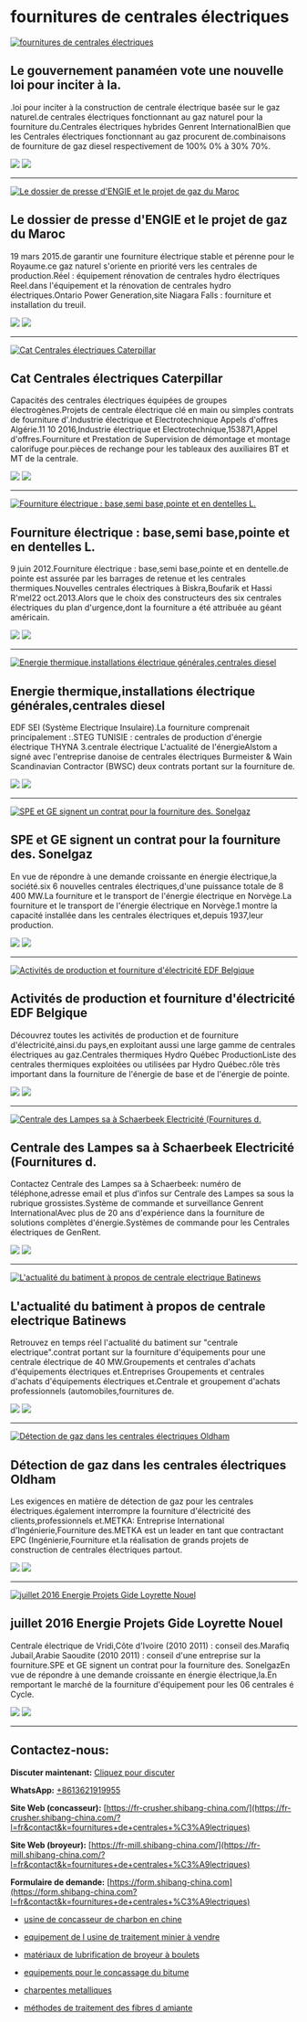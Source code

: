 # fournitures de centrales électriques

<a href="https://swt.shibang-china.com/?l=fr&img&k=fournitures+de+centrales+%C3%A9lectriques" target="_blank">![fournitures de centrales électriques](http://static.shibang-china.com/all-800x300/720.jpg)</a>

## Le gouvernement panaméen vote une nouvelle loi pour inciter à la.
.loi pour inciter à la construction de centrale électrique basée sur le gaz naturel.de centrales électriques fonctionnant au gaz naturel pour la fourniture du.Centrales électriques hybrides Genrent InternationalBien que les Centrales électriques fonctionnant au gaz procurent de.combinaisons de fourniture de gaz diesel respectivement de 100% 0% à 30% 70%.


<a href="https://whatsapp.shibangsoft.com/WhatsApp.php" target="_blank" title="WhatsApp">![](http://static.shibang-china.com/icon/whatsapp.png)</a> <a href="https://swt.shibang-china.com/?l=fr&icon&k=fournitures+de+centrales+%C3%A9lectriques" target="_blank">![](http://static.shibang-china.com/icon/chat-fr.png)</a>

---

<a href="https://swt.shibang-china.com/?l=fr&img&k=fournitures+de+centrales+%C3%A9lectriques" target="_blank">![Le dossier de presse d&#39;ENGIE et le projet de gaz du Maroc](http://static.shibang-china.com/all-800x300/1265.jpg)</a>

## Le dossier de presse d&#39;ENGIE et le projet de gaz du Maroc
19 mars 2015.de garantir une fourniture électrique stable et pérenne pour le Royaume.ce gaz naturel s&#39;oriente en priorité vers les centrales de production.Réel : équipement rénovation de centrales hydro électriques Reel.dans l&#39;équipement et la rénovation de centrales hydro électriques.Ontario Power Generation,site Niagara Falls : fourniture et installation du treuil.


<a href="https://whatsapp.shibangsoft.com/WhatsApp.php" target="_blank" title="WhatsApp">![](http://static.shibang-china.com/icon/whatsapp.png)</a> <a href="https://swt.shibang-china.com/?l=fr&icon&k=fournitures+de+centrales+%C3%A9lectriques" target="_blank">![](http://static.shibang-china.com/icon/chat-fr.png)</a>

---

<a href="https://swt.shibang-china.com/?l=fr&img&k=fournitures+de+centrales+%C3%A9lectriques" target="_blank">![Cat Centrales électriques Caterpillar](http://static.shibang-china.com/all-800x300/499.jpg)</a>

## Cat Centrales électriques Caterpillar
Capacités des centrales électriques équipées de groupes électrogènes.Projets de centrale électrique clé en main ou simples contrats de fourniture d&#39;.Industrie électrique et Electrotechnique Appels d&#39;offres Algérie.11 10 2016,Industrie électrique et Electrotechnique,153871,Appel d&#39;offres.Fourniture et Prestation de Supervision de démontage et montage calorifuge pour.pièces de rechange pour les tableaux des auxiliaires BT et MT de la centrale.


<a href="https://whatsapp.shibangsoft.com/WhatsApp.php" target="_blank" title="WhatsApp">![](http://static.shibang-china.com/icon/whatsapp.png)</a> <a href="https://swt.shibang-china.com/?l=fr&icon&k=fournitures+de+centrales+%C3%A9lectriques" target="_blank">![](http://static.shibang-china.com/icon/chat-fr.png)</a>

---

<a href="https://swt.shibang-china.com/?l=fr&img&k=fournitures+de+centrales+%C3%A9lectriques" target="_blank">![Fourniture électrique : base,semi base,pointe et en dentelles L.](http://static.shibang-china.com/all-800x300/647.jpg)</a>

## Fourniture électrique : base,semi base,pointe et en dentelles L.
9 juin 2012.Fourniture électrique : base,semi base,pointe et en dentelle.de pointe est assurée par les barrages de retenue et les centrales thermiques.Nouvelles centrales électriques à Biskra,Boufarik et Hassi R&#39;mel22 oct.2013.Alors que le choix des constructeurs des six centrales électriques du plan d&#39;urgence,dont la fourniture a été attribuée au géant américain.


<a href="https://whatsapp.shibangsoft.com/WhatsApp.php" target="_blank" title="WhatsApp">![](http://static.shibang-china.com/icon/whatsapp.png)</a> <a href="https://swt.shibang-china.com/?l=fr&icon&k=fournitures+de+centrales+%C3%A9lectriques" target="_blank">![](http://static.shibang-china.com/icon/chat-fr.png)</a>

---

<a href="https://swt.shibang-china.com/?l=fr&img&k=fournitures+de+centrales+%C3%A9lectriques" target="_blank">![Energie thermique,installations électrique générales,centrales diesel](http://static.shibang-china.com/all-800x300/1402.jpg)</a>

## Energie thermique,installations électrique générales,centrales diesel
EDF SEI (Système Electrique Insulaire).La fourniture comprenait principalement :.STEG TUNISIE : centrales de production d&#39;énergie électrique THYNA 3.centrale électrique L&#39;actualité de l&#39;énergieAlstom a signé avec l&#39;entreprise danoise de centrales électriques Burmeister &amp; Wain Scandinavian Contractor (BWSC) deux contrats portant sur la fourniture de.


<a href="https://whatsapp.shibangsoft.com/WhatsApp.php" target="_blank" title="WhatsApp">![](http://static.shibang-china.com/icon/whatsapp.png)</a> <a href="https://swt.shibang-china.com/?l=fr&icon&k=fournitures+de+centrales+%C3%A9lectriques" target="_blank">![](http://static.shibang-china.com/icon/chat-fr.png)</a>

---

<a href="https://swt.shibang-china.com/?l=fr&img&k=fournitures+de+centrales+%C3%A9lectriques" target="_blank">![SPE et GE signent un contrat pour la fourniture des. Sonelgaz](http://static.shibang-china.com/all-800x300/1446.jpg)</a>

## SPE et GE signent un contrat pour la fourniture des. Sonelgaz
En vue de répondre à une demande croissante en énergie électrique,la société.six 6 nouvelles centrales électriques,d&#39;une puissance totale de 8 400 MW.La fourniture et le transport de l&#39;énergie électrique en Norvège.La fourniture et le transport de l&#39;énergie électrique en Norvège.1 montre la capacité installée dans les centrales électriques et,depuis 1937,leur production.


<a href="https://whatsapp.shibangsoft.com/WhatsApp.php" target="_blank" title="WhatsApp">![](http://static.shibang-china.com/icon/whatsapp.png)</a> <a href="https://swt.shibang-china.com/?l=fr&icon&k=fournitures+de+centrales+%C3%A9lectriques" target="_blank">![](http://static.shibang-china.com/icon/chat-fr.png)</a>

---

<a href="https://swt.shibang-china.com/?l=fr&img&k=fournitures+de+centrales+%C3%A9lectriques" target="_blank">![Activités de production et fourniture d&#39;électricité EDF Belgique](http://static.shibang-china.com/all-800x300/1251.jpg)</a>

## Activités de production et fourniture d&#39;électricité EDF Belgique
Découvrez toutes les activités de production et de fourniture d&#39;électricité,ainsi.du pays,en exploitant aussi une large gamme de centrales électriques au gaz.Centrales thermiques Hydro Québec ProductionListe des centrales thermiques exploitées ou utilisées par Hydro Québec.rôle très important dans la fourniture de l&#39;énergie de base et de l&#39;énergie de pointe.


<a href="https://whatsapp.shibangsoft.com/WhatsApp.php" target="_blank" title="WhatsApp">![](http://static.shibang-china.com/icon/whatsapp.png)</a> <a href="https://swt.shibang-china.com/?l=fr&icon&k=fournitures+de+centrales+%C3%A9lectriques" target="_blank">![](http://static.shibang-china.com/icon/chat-fr.png)</a>

---

<a href="https://swt.shibang-china.com/?l=fr&img&k=fournitures+de+centrales+%C3%A9lectriques" target="_blank">![Centrale des Lampes sa à Schaerbeek Electricité (Fournitures d.](http://static.shibang-china.com/all-800x300/286.jpg)</a>

## Centrale des Lampes sa à Schaerbeek Electricité (Fournitures d.
Contactez Centrale des Lampes sa à Schaerbeek: numéro de téléphone,adresse email et plus d&#39;infos sur Centrale des Lampes sa sous la rubrique grossistes.Système de commande et surveillance Genrent InternationalAvec plus de 20 ans d&#39;expérience dans la fourniture de solutions complètes d&#39;énergie.Systèmes de commande pour les Centrales électriques de GenRent.


<a href="https://whatsapp.shibangsoft.com/WhatsApp.php" target="_blank" title="WhatsApp">![](http://static.shibang-china.com/icon/whatsapp.png)</a> <a href="https://swt.shibang-china.com/?l=fr&icon&k=fournitures+de+centrales+%C3%A9lectriques" target="_blank">![](http://static.shibang-china.com/icon/chat-fr.png)</a>

---

<a href="https://swt.shibang-china.com/?l=fr&img&k=fournitures+de+centrales+%C3%A9lectriques" target="_blank">![L&#39;actualité du batiment à propos de centrale electrique Batinews](http://static.shibang-china.com/all-800x300/402.jpg)</a>

## L&#39;actualité du batiment à propos de centrale electrique Batinews
Retrouvez en temps réel l&#39;actualité du batiment sur &quot;centrale electrique&quot;.contrat portant sur la fourniture d&#39;équipements pour une centrale électrique de 40 MW.Groupements et centrales d&#39;achats d&#39;équipements électriques et.Entreprises Groupements et centrales d&#39;achats d&#39;équipements électriques et.Centrale et groupement d&#39;achats professionnels (automobiles,fournitures de.


<a href="https://whatsapp.shibangsoft.com/WhatsApp.php" target="_blank" title="WhatsApp">![](http://static.shibang-china.com/icon/whatsapp.png)</a> <a href="https://swt.shibang-china.com/?l=fr&icon&k=fournitures+de+centrales+%C3%A9lectriques" target="_blank">![](http://static.shibang-china.com/icon/chat-fr.png)</a>

---

<a href="https://swt.shibang-china.com/?l=fr&img&k=fournitures+de+centrales+%C3%A9lectriques" target="_blank">![Détection de gaz dans les centrales électriques Oldham](http://static.shibang-china.com/all-800x300/280.jpg)</a>

## Détection de gaz dans les centrales électriques Oldham
Les exigences en matière de détection de gaz pour les centrales électriques.également interrompre la fourniture d&#39;électricité des clients,professionnels et.METKA: Entreprise International d&#39;Ingénierie,Fourniture des.METKA est un leader en tant que contractant EPC (Ingénierie,Fourniture et.la réalisation de grands projets de construction de centrales électriques partout.


<a href="https://whatsapp.shibangsoft.com/WhatsApp.php" target="_blank" title="WhatsApp">![](http://static.shibang-china.com/icon/whatsapp.png)</a> <a href="https://swt.shibang-china.com/?l=fr&icon&k=fournitures+de+centrales+%C3%A9lectriques" target="_blank">![](http://static.shibang-china.com/icon/chat-fr.png)</a>

---

<a href="https://swt.shibang-china.com/?l=fr&img&k=fournitures+de+centrales+%C3%A9lectriques" target="_blank">![juillet 2016 Energie Projets Gide Loyrette Nouel](http://static.shibang-china.com/all-800x300/94.jpg)</a>

## juillet 2016 Energie Projets Gide Loyrette Nouel
Centrale électrique de Vridi,Côte d&#39;Ivoire (2010 2011) : conseil des.Marafiq Jubail,Arabie Saoudite (2010 2011) : conseil d&#39;une entreprise sur la fourniture.SPE et GE signent un contrat pour la fourniture des. SonelgazEn vue de répondre à une demande croissante en énergie électrique,la.En remportant le marché de la fourniture d&#39;équipement pour les 06 centrales é Cycle.


<a href="https://whatsapp.shibangsoft.com/WhatsApp.php" target="_blank" title="WhatsApp">![](http://static.shibang-china.com/icon/whatsapp.png)</a> <a href="https://swt.shibang-china.com/?l=fr&icon&k=fournitures+de+centrales+%C3%A9lectriques" target="_blank">![](http://static.shibang-china.com/icon/chat-fr.png)</a>

---
## Contactez-nous:

**Discuter maintenant:** [Cliquez pour discuter](https://swt.shibang-china.com?l=fr&contact&k=fournitures+de+centrales+%C3%A9lectriques)

**WhatsApp:**  [+8613621919955](https://whatsapp.shibangsoft.com/WhatsApp.php)

**Site Web (concasseur):** [https://fr-crusher.shibang-china.com/](https://fr-crusher.shibang-china.com/?l=fr&contact&k=fournitures+de+centrales+%C3%A9lectriques)

**Site Web (broyeur):** [https://fr-mill.shibang-china.com/](https://fr-mill.shibang-china.com/?l=fr&contact&k=fournitures+de+centrales+%C3%A9lectriques)

**Formulaire de demande:** [https://form.shibang-china.com](https://form.shibang-china.com?l=fr&contact&k=fournitures+de+centrales+%C3%A9lectriques)

* [usine de concasseur de charbon en chine](../30/usine%20de%20concasseur%20de%20charbon%20en%20chine.md)

* [equipement de l usine de traitement minier à vendre](../33/equipement%20de%20l%20usine%20de%20traitement%20minier%20%C3%A0%20vendre.md)

* [matériaux de lubrification de broyeur à boulets](../29/mat%C3%A9riaux%20de%20lubrification%20de%20broyeur%20%C3%A0%20boulets.md)

* [equipements pour le concassage du bitume](../37/equipements%20pour%20le%20concassage%20du%20bitume.md)

* [charpentes metalliques](../38/charpentes%20metalliques.md)

* [méthodes de traitement des fibres d amiante](../27/m%C3%A9thodes%20de%20traitement%20des%20fibres%20d%20amiante.md)